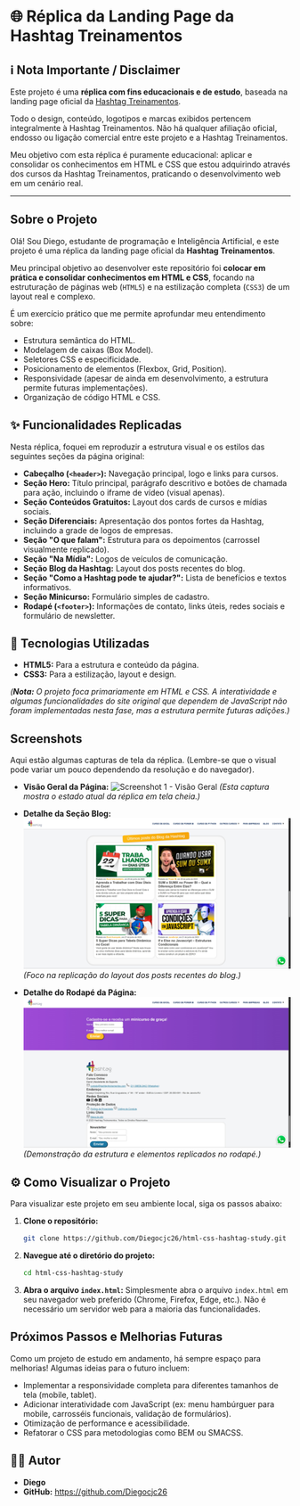 # 🌐 Réplica da Landing Page da Hashtag Treinamentos

## ℹ️ Nota Importante / Disclaimer

Este projeto é uma **réplica com fins educacionais e de estudo**, baseada na landing page oficial da [Hashtag Treinamentos](https://www.hashtagtreinamentos.com/).

Todo o design, conteúdo, logotipos e marcas exibidos pertencem integralmente à Hashtag Treinamentos. Não há qualquer afiliação oficial, endosso ou ligação comercial entre este projeto e a Hashtag Treinamentos.

Meu objetivo com esta réplica é puramente educacional: aplicar e consolidar os conhecimentos em HTML e CSS que estou adquirindo através dos cursos da Hashtag Treinamentos, praticando o desenvolvimento web em um cenário real.

---

## Sobre o Projeto

Olá! Sou Diego, estudante de programação e Inteligência Artificial, e este projeto é uma réplica da landing page oficial da **Hashtag Treinamentos**.

Meu principal objetivo ao desenvolver este repositório foi **colocar em prática e consolidar conhecimentos em HTML e CSS**, focando na estruturação de páginas web (`HTML5`) e na estilização completa (`CSS3`) de um layout real e complexo.

É um exercício prático que me permite aprofundar meu entendimento sobre:

- Estrutura semântica do HTML.
- Modelagem de caixas (Box Model).
- Seletores CSS e especificidade.
- Posicionamento de elementos (Flexbox, Grid, Position).
- Responsividade (apesar de ainda em desenvolvimento, a estrutura permite futuras implementações).
- Organização de código HTML e CSS.

## ✨ Funcionalidades Replicadas

Nesta réplica, foquei em reproduzir a estrutura visual e os estilos das seguintes seções da página original:

- **Cabeçalho (`<header>`):** Navegação principal, logo e links para cursos.
- **Seção Hero:** Título principal, parágrafo descritivo e botões de chamada para ação, incluindo o iframe de vídeo (visual apenas).
- **Seção Conteúdos Gratuitos:** Layout dos cards de cursos e mídias sociais.
- **Seção Diferenciais:** Apresentação dos pontos fortes da Hashtag, incluindo a grade de logos de empresas.
- **Seção "O que falam":** Estrutura para os depoimentos (carrossel visualmente replicado).
- **Seção "Na Mídia":** Logos de veículos de comunicação.
- **Seção Blog da Hashtag:** Layout dos posts recentes do blog.
- **Seção "Como a Hashtag pode te ajudar?":** Lista de benefícios e textos informativos.
- **Seção Minicurso:** Formulário simples de cadastro.
- **Rodapé (`<footer>`):** Informações de contato, links úteis, redes sociais e formulário de newsletter.

## 🚀 Tecnologias Utilizadas

- **HTML5:** Para a estrutura e conteúdo da página.
- **CSS3:** Para a estilização, layout e design.

_(**Nota:** O projeto foca primariamente em HTML e CSS. A interatividade e algumas funcionalidades do site original que dependem de JavaScript não foram implementadas nesta fase, mas a estrutura permite futuras adições.)_

## Screenshots

Aqui estão algumas capturas de tela da réplica. (Lembre-se que o visual pode variar um pouco dependendo da resolução e do navegador).

- **Visão Geral da Página:**
  ![Screenshot 1 - Visão Geral](./screenshots/full_home-hashtag.png)
  _(Esta captura mostra o estado atual da réplica em tela cheia.)_

- **Detalhe da Seção Blog:**
  ![Screenshot 2 - Seção Blog](./screenshots/Blog-Hashtag.png)
  _(Foco na replicação do layout dos posts recentes do blog.)_

- **Detalhe do Rodapé da Página:**
  ![Screenshot 3 - Seção Rodape](./screenshots/rodape-hashtag.png)
  _(Demonstração da estrutura e elementos replicados no rodapé.)_

## ⚙️ Como Visualizar o Projeto

Para visualizar este projeto em seu ambiente local, siga os passos abaixo:

1.  **Clone o repositório:**
    ```bash
    git clone https://github.com/Diegocjc26/html-css-hashtag-study.git
    ```
2.  **Navegue até o diretório do projeto:**
    ```bash
    cd html-css-hashtag-study
    ```
3.  **Abra o arquivo `index.html`:**
    Simplesmente abra o arquivo `index.html` em seu navegador web preferido (Chrome, Firefox, Edge, etc.). Não é necessário um servidor web para a maioria das funcionalidades.

## Próximos Passos e Melhorias Futuras

Como um projeto de estudo em andamento, há sempre espaço para melhorias! Algumas ideias para o futuro incluem:

- Implementar a responsividade completa para diferentes tamanhos de tela (mobile, tablet).
- Adicionar interatividade com JavaScript (ex: menu hambúrguer para mobile, carrosséis funcionais, validação de formulários).
- Otimização de performance e acessibilidade.
- Refatorar o CSS para metodologias como BEM ou SMACSS.

## 🧑‍💻 Autor

- **Diego**
- **GitHub:** https://github.com/Diegocjc26
